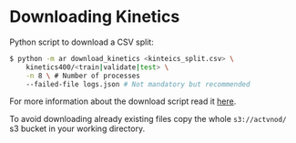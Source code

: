 # Downloading Kinetics

Python script to download a CSV split:

```bash
$ python -m ar download_kinetics <kinteics_split.csv> \
    kinetics400/<train|validate|test> \
    -n 8 \ # Number of processes
    --failed-file logs.json # Not mandatory but recommended
```

For more information about the download script read it 
[here](ar/data/download.py).

To avoid downloading already existing files copy the whole `s3://actvnod/`
s3 bucket in your working directory.

